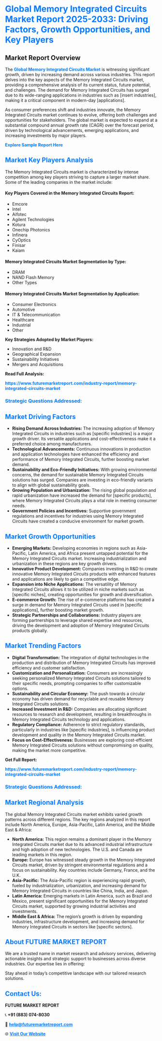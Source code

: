 <h1 style="color: #007BFF;">Global Memory Integrated Circuits Market Report 2025-2033: Driving Factors, Growth Opportunities, and Key Players</h1>

<section id="overview">
<h2>Market Report Overview</h2>
<p>The <a href="https://www.futuremarketreport.com/industry-report/memory-integrated-circuits-market" style="color: #007BFF; text-decoration: none;"><strong>Global Memory Integrated Circuits Market</strong></a> is witnessing significant growth, driven by increasing demand across various industries. This report delves into the key aspects of the Memory Integrated Circuits market, providing a comprehensive analysis of its current status, future potential, and challenges. The demand for Memory Integrated Circuits has surged due to its wide-ranging applications in industries such as [insert industries], making it a critical component in modern-day [applications].</p>
<p>As consumer preferences shift and industries innovate, the Memory Integrated Circuits market continues to evolve, offering both challenges and opportunities for stakeholders. The global market is expected to expand at a substantial compound annual growth rate (CAGR) over the forecast period, driven by technological advancements, emerging applications, and increasing investments by major players.</p>
</section>

<section id="overview">
<p><a href="https://www.futuremarketreport.com/request-sample/reportId=62103" style="color: #007BFF; text-decoration: none;"><strong>Explore Sample Report Here</strong></a></p>
</section>

<section id="key-players">
<h2 style="color: #007BFF;">Market Key Players Analysis</h2>
<p>The Memory Integrated Circuits market is characterized by intense competition among key players striving to capture a larger market share. Some of the leading companies in the market include:</p>
<h4>Key Players Covered in the Memory Integrated Circuits Report:</h4>
<ul><li>Emcore</li><li>Intel</li><li>Aifotec</li><li>Agilent Technologies</li><li>Kotura</li><li>Onechip Photonics</li><li>Infinera</li><li>CyOptics</li><li>Finisar</li><li>Kaiam</li></ul>
<h4>Memory Integrated Circuits Market Segmentation by Type:</h4>
<ul><li>DRAM</li><li>NAND Flash Memory</li><li>Other Types</li></ul>

<h4>Memory Integrated Circuits Market Segmentation by Application:</h4>
<ul><li>Consumer Electronics</li><li>Automotive</li><li>IT &amp; Telecommunication</li><li>Healthcare</li><li>Industrial</li><li>Other</li></ul>
<p><strong>Key Strategies Adopted by Market Players:</strong></p>
<ul>
<li>Innovation and R&D</li>
<li>Geographical Expansion</li>
<li>Sustainability Initiatives</li>
<li>Mergers and Acquisitions</li>
</ul>
</section>

<section>
<p><strong>Read Full Analysis: </strong></p><a href="https://www.futuremarketreport.com/industry-report/memory-integrated-circuits-market" style="color: #007BFF; text-decoration: none;"><strong>https://www.futuremarketreport.com/industry-report/memory-integrated-circuits-market</strong></a>
<h3 style="color: #007BFF;">Strategic Questions Addressed:</h3>
</section>

<section id="driving-factors">
<h2 style="color: #007BFF;">Market Driving Factors</h2>
<ul>
<li><strong>Rising Demand Across Industries:</strong> The increasing adoption of Memory Integrated Circuits in industries such as [specific industries] is a major growth driver. Its versatile applications and cost-effectiveness make it a preferred choice among manufacturers.</li>
<li><strong>Technological Advancements:</strong> Continuous innovations in production and application technologies have enhanced the efficiency and performance of Memory Integrated Circuits, further boosting market demand.</li>
<li><strong>Sustainability and Eco-Friendly Initiatives:</strong> With growing environmental concerns, the demand for sustainable Memory Integrated Circuits solutions has surged. Companies are investing in eco-friendly variants to align with global sustainability goals.</li>
<li><strong>Growing Population and Urbanization:</strong> The rising global population and rapid urbanization have increased the demand for [specific products], where Memory Integrated Circuits plays a vital role in meeting consumer needs.</li>
<li><strong>Government Policies and Incentives:</strong> Supportive government regulations and incentives for industries using Memory Integrated Circuits have created a conducive environment for market growth.</li>
</ul>
</section>

<section id="growth-opportunities">
<h2 style="color: #007BFF;">Market Growth Opportunities</h2>
<ul>
<li><strong>Emerging Markets:</strong> Developing economies in regions such as Asia-Pacific, Latin America, and Africa present untapped potential for the Memory Integrated Circuits market. Increasing industrialization and urbanization in these regions are key growth drivers.</li>
<li><strong>Innovative Product Development:</strong> Companies investing in R&D to create innovative Memory Integrated Circuits products with enhanced features and applications are likely to gain a competitive edge.</li>
<li><strong>Expansion into Niche Applications:</strong> The versatility of Memory Integrated Circuits allows it to be utilized in niche markets such as [specific niches], creating opportunities for growth and diversification.</li>
<li><strong>E-commerce Growth:</strong> The rise of e-commerce platforms has created a surge in demand for Memory Integrated Circuits used in [specific applications], further boosting market growth.</li>
<li><strong>Strategic Partnerships and Collaborations:</strong> Industry players are forming partnerships to leverage shared expertise and resources, driving the development and adoption of Memory Integrated Circuits products globally.</li>
</ul>
</section>

<section id="trending-factors">
<h2 style="color: #007BFF;">Market Trending Factors</h2>
<ul>
<li><strong>Digital Transformation:</strong> The integration of digital technologies in the production and distribution of Memory Integrated Circuits has improved efficiency and customer satisfaction.</li>
<li><strong>Customization and Personalization:</strong> Consumers are increasingly seeking personalized Memory Integrated Circuits solutions tailored to their specific needs, prompting companies to offer customizable options.</li>
<li><strong>Sustainability and Circular Economy:</strong> The push towards a circular economy has driven demand for recyclable and reusable Memory Integrated Circuits solutions.</li>
<li><strong>Increased Investment in R&D:</strong> Companies are allocating significant resources to research and development, resulting in breakthroughs in Memory Integrated Circuits technology and applications.</li>
<li><strong>Regulatory Compliance:</strong> Adherence to strict regulatory standards, particularly in industries like [specific industries], is influencing product development and quality in the Memory Integrated Circuits market.</li>
<li><strong>Focus on Cost-Effectiveness:</strong> Businesses are exploring cost-efficient Memory Integrated Circuits solutions without compromising on quality, making the market more competitive.</li>
</ul>
</section>

<section>
<p><strong>Get Full Report: </strong></p><a href="https://www.futuremarketreport.com/industry-report/memory-integrated-circuits-market" style="color: #007BFF; text-decoration: none;"><strong>https://www.futuremarketreport.com/industry-report/memory-integrated-circuits-market</strong></a>
<h3 style="color: #007BFF;">Strategic Questions Addressed:</h3>
</section>


<section id="regional-analysis">
<h2 style="color: #007BFF;">Market Regional Analysis</h2>
<p>The global Memory Integrated Circuits market exhibits varied growth patterns across different regions. The key regions analyzed in this report include North America, Europe, Asia-Pacific, Latin America, and the Middle East & Africa:</p>
<ul>
<li><strong>North America:</strong> This region remains a dominant player in the Memory Integrated Circuits market due to its advanced industrial infrastructure and high adoption of new technologies. The U.S. and Canada are leading markets in this region.</li>
<li><strong>Europe:</strong> Europe has witnessed steady growth in the Memory Integrated Circuits market, driven by stringent environmental regulations and a focus on sustainability. Key countries include Germany, France, and the U.K.</li>
<li><strong>Asia-Pacific:</strong> The Asia-Pacific region is experiencing rapid growth, fueled by industrialization, urbanization, and increasing demand for Memory Integrated Circuits in countries like China, India, and Japan.</li>
<li><strong>Latin America:</strong> Emerging markets in Latin America, such as Brazil and Mexico, present significant opportunities for the Memory Integrated Circuits market, supported by growing industrial activities and investments.</li>
<li><strong>Middle East & Africa:</strong> The region’s growth is driven by expanding industries, infrastructure development, and increasing demand for Memory Integrated Circuits in sectors like [specific sectors].</li>
</ul>
</section>

<footer>
<h2 style="color: #007BFF;">About FUTURE MARKET REPORT</h2>
<p>We are a trusted name in market research and advisory services, delivering actionable insights and strategic support to businesses across diverse industries. Our expertise lies in offering:</p>

<p>Stay ahead in today’s competitive landscape with our tailored research solutions.</p>

<h2 style="color: #007BFF;">Contact Us:</h2>
<p><strong>FUTURE MARKET REPORT</strong></p>
<p>📞 <strong>+91 (883) 074-8030</strong></p>
<p>📧 <strong><a href="mailto:help@futuremarketreport.com" style="color: #007BFF;">help@futuremarketreport.com</a></strong></p>
<p>🌐 <strong><a href="https://www.futuremarketreport.com/" style="color: #007BFF;">Visit Our Website</a></strong></p>
</footer>